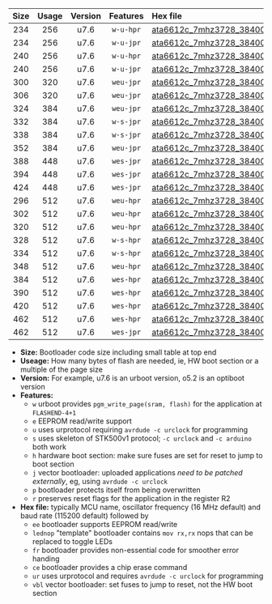 |Size|Usage|Version|Features|Hex file|
|:-:|:-:|:-:|:-:|:--|
|234|256|u7.6|`w-u-hpr`|[ata6612c_7mhz3728_38400bps_ur.hex](https://raw.githubusercontent.com/stefanrueger/urboot/main/ata6612c_7mhz3728_38400bps_ur.hex)|
|234|256|u7.6|`w-u-jpr`|[ata6612c_7mhz3728_38400bps_ur_vbl.hex](https://raw.githubusercontent.com/stefanrueger/urboot/main/ata6612c_7mhz3728_38400bps_ur_vbl.hex)|
|240|256|u7.6|`w-u-hpr`|[ata6612c_7mhz3728_38400bps_lednop_ur.hex](https://raw.githubusercontent.com/stefanrueger/urboot/main/ata6612c_7mhz3728_38400bps_lednop_ur.hex)|
|240|256|u7.6|`w-u-jpr`|[ata6612c_7mhz3728_38400bps_lednop_ur_vbl.hex](https://raw.githubusercontent.com/stefanrueger/urboot/main/ata6612c_7mhz3728_38400bps_lednop_ur_vbl.hex)|
|300|320|u7.6|`weu-jpr`|[ata6612c_7mhz3728_38400bps_ee_ur_vbl.hex](https://raw.githubusercontent.com/stefanrueger/urboot/main/ata6612c_7mhz3728_38400bps_ee_ur_vbl.hex)|
|306|320|u7.6|`weu-jpr`|[ata6612c_7mhz3728_38400bps_ee_lednop_ur_vbl.hex](https://raw.githubusercontent.com/stefanrueger/urboot/main/ata6612c_7mhz3728_38400bps_ee_lednop_ur_vbl.hex)|
|324|384|u7.6|`weu-jpr`|[ata6612c_7mhz3728_38400bps_ee_lednop_fr_ur_vbl.hex](https://raw.githubusercontent.com/stefanrueger/urboot/main/ata6612c_7mhz3728_38400bps_ee_lednop_fr_ur_vbl.hex)|
|332|384|u7.6|`w-s-jpr`|[ata6612c_7mhz3728_38400bps_vbl.hex](https://raw.githubusercontent.com/stefanrueger/urboot/main/ata6612c_7mhz3728_38400bps_vbl.hex)|
|338|384|u7.6|`w-s-jpr`|[ata6612c_7mhz3728_38400bps_lednop_vbl.hex](https://raw.githubusercontent.com/stefanrueger/urboot/main/ata6612c_7mhz3728_38400bps_lednop_vbl.hex)|
|352|384|u7.6|`weu-jpr`|[ata6612c_7mhz3728_38400bps_ee_lednop_fr_ce_ur_vbl.hex](https://raw.githubusercontent.com/stefanrueger/urboot/main/ata6612c_7mhz3728_38400bps_ee_lednop_fr_ce_ur_vbl.hex)|
|388|448|u7.6|`wes-jpr`|[ata6612c_7mhz3728_38400bps_ee_vbl.hex](https://raw.githubusercontent.com/stefanrueger/urboot/main/ata6612c_7mhz3728_38400bps_ee_vbl.hex)|
|394|448|u7.6|`wes-jpr`|[ata6612c_7mhz3728_38400bps_ee_lednop_vbl.hex](https://raw.githubusercontent.com/stefanrueger/urboot/main/ata6612c_7mhz3728_38400bps_ee_lednop_vbl.hex)|
|424|448|u7.6|`wes-jpr`|[ata6612c_7mhz3728_38400bps_ee_lednop_fr_vbl.hex](https://raw.githubusercontent.com/stefanrueger/urboot/main/ata6612c_7mhz3728_38400bps_ee_lednop_fr_vbl.hex)|
|296|512|u7.6|`weu-hpr`|[ata6612c_7mhz3728_38400bps_ee_ur.hex](https://raw.githubusercontent.com/stefanrueger/urboot/main/ata6612c_7mhz3728_38400bps_ee_ur.hex)|
|302|512|u7.6|`weu-hpr`|[ata6612c_7mhz3728_38400bps_ee_lednop_ur.hex](https://raw.githubusercontent.com/stefanrueger/urboot/main/ata6612c_7mhz3728_38400bps_ee_lednop_ur.hex)|
|320|512|u7.6|`weu-hpr`|[ata6612c_7mhz3728_38400bps_ee_lednop_fr_ur.hex](https://raw.githubusercontent.com/stefanrueger/urboot/main/ata6612c_7mhz3728_38400bps_ee_lednop_fr_ur.hex)|
|328|512|u7.6|`w-s-hpr`|[ata6612c_7mhz3728_38400bps.hex](https://raw.githubusercontent.com/stefanrueger/urboot/main/ata6612c_7mhz3728_38400bps.hex)|
|334|512|u7.6|`w-s-hpr`|[ata6612c_7mhz3728_38400bps_lednop.hex](https://raw.githubusercontent.com/stefanrueger/urboot/main/ata6612c_7mhz3728_38400bps_lednop.hex)|
|348|512|u7.6|`weu-hpr`|[ata6612c_7mhz3728_38400bps_ee_lednop_fr_ce_ur.hex](https://raw.githubusercontent.com/stefanrueger/urboot/main/ata6612c_7mhz3728_38400bps_ee_lednop_fr_ce_ur.hex)|
|384|512|u7.6|`wes-hpr`|[ata6612c_7mhz3728_38400bps_ee.hex](https://raw.githubusercontent.com/stefanrueger/urboot/main/ata6612c_7mhz3728_38400bps_ee.hex)|
|390|512|u7.6|`wes-hpr`|[ata6612c_7mhz3728_38400bps_ee_lednop.hex](https://raw.githubusercontent.com/stefanrueger/urboot/main/ata6612c_7mhz3728_38400bps_ee_lednop.hex)|
|420|512|u7.6|`wes-hpr`|[ata6612c_7mhz3728_38400bps_ee_lednop_fr.hex](https://raw.githubusercontent.com/stefanrueger/urboot/main/ata6612c_7mhz3728_38400bps_ee_lednop_fr.hex)|
|462|512|u7.6|`wes-hpr`|[ata6612c_7mhz3728_38400bps_ee_lednop_fr_ce.hex](https://raw.githubusercontent.com/stefanrueger/urboot/main/ata6612c_7mhz3728_38400bps_ee_lednop_fr_ce.hex)|
|462|512|u7.6|`wes-jpr`|[ata6612c_7mhz3728_38400bps_ee_lednop_fr_ce_vbl.hex](https://raw.githubusercontent.com/stefanrueger/urboot/main/ata6612c_7mhz3728_38400bps_ee_lednop_fr_ce_vbl.hex)|

- **Size:** Bootloader code size including small table at top end
- **Useage:** How many bytes of flash are needed, ie, HW boot section or a multiple of the page size
- **Version:** For example, u7.6 is an urboot version, o5.2 is an optiboot version
- **Features:**
  + `w` urboot provides `pgm_write_page(sram, flash)` for the application at `FLASHEND-4+1`
  + `e` EEPROM read/write support
  + `u` uses urprotocol requiring `avrdude -c urclock` for programming
  + `s` uses skeleton of STK500v1 protocol; `-c urclock` and `-c arduino` both work
  + `h` hardware boot section: make sure fuses are set for reset to jump to boot section
  + `j` vector bootloader: uploaded applications *need to be patched externally*, eg, using `avrdude -c urclock`
  + `p` bootloader protects itself from being overwritten
  + `r` preserves reset flags for the application in the register R2
- **Hex file:** typically MCU name, oscillator frequency (16 MHz default) and baud rate (115200 default) followed by
  + `ee` bootloader supports EEPROM read/write
  + `lednop` "template" bootloader contains `mov rx,rx` nops that can be replaced to toggle LEDs
  + `fr` bootloader provides non-essential code for smoother error handing
  + `ce` bootloader provides a chip erase command
  + `ur` uses urprotocol and requires `avrdude -c urclock` for programming
  + `vbl` vector bootloader: set fuses to jump to reset, not the HW boot section
